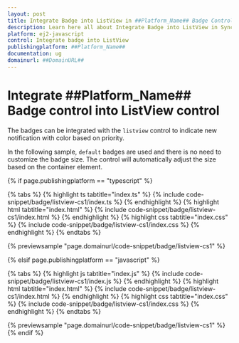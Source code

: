 ```yaml
---
layout: post
title: Integrate Badge into ListView in ##Platform_Name## Badge Control | Syncfusion
description: Learn here all about Integrate Badge into ListView in Syncfusion ##Platform_Name## Badge control of Syncfusion Essential JS 2 and more.
platform: ej2-javascript
control: Integrate badge into ListView
publishingplatform: ##Platform_Name##
documentation: ug
domainurl: ##DomainURL##
---
```


# Integrate ##Platform_Name## Badge control into ListView control 

The badges can be integrated with the `listview` control to indicate new notification with color based on priority.

In the following sample, `default` badges are used and there is no need to customize the badge size. The control will automatically adjust the size based on the container element.

{% if page.publishingplatform == "typescript" %}

 {% tabs %}
{% highlight ts tabtitle="index.ts" %}
{% include code-snippet/badge/listview-cs1/index.ts %}
{% endhighlight %}
{% highlight html tabtitle="index.html" %}
{% include code-snippet/badge/listview-cs1/index.html %}
{% endhighlight %}
{% highlight css tabtitle="index.css" %}
{% include code-snippet/badge/listview-cs1/index.css %}
{% endhighlight %}
{% endtabs %}
        
{% previewsample "page.domainurl/code-snippet/badge/listview-cs1" %}

{% elsif page.publishingplatform == "javascript" %}

{% tabs %}
{% highlight js tabtitle="index.js" %}
{% include code-snippet/badge/listview-cs1/index.js %}
{% endhighlight %}
{% highlight html tabtitle="index.html" %}
{% include code-snippet/badge/listview-cs1/index.html %}
{% endhighlight %}
{% highlight css tabtitle="index.css" %}
{% include code-snippet/badge/listview-cs1/index.css %}
{% endhighlight %}
{% endtabs %}

{% previewsample "page.domainurl/code-snippet/badge/listview-cs1" %}
{% endif %}